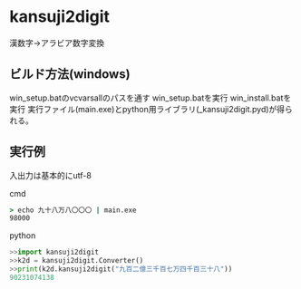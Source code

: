 # kansuji2digit

漢数字->アラビア数字変換

## ビルド方法(windows)

win_setup.batのvcvarsallのパスを通す
win_setup.batを実行
win_install.batを実行
実行ファイル(main.exe)とpython用ライブラリ(_kansuji2digit.pyd)が得られる。

## 実行例

入出力は基本的にutf-8

cmd

```cmd
> echo 九十八万八〇〇〇 | main.exe
98000
```

python

```python
>>import kansuji2digit
>>k2d = kansuji2digit.Converter()
>>print(k2d.kansuji2digit("九百二億三千百七万四千百三十八"))
90231074138
```
